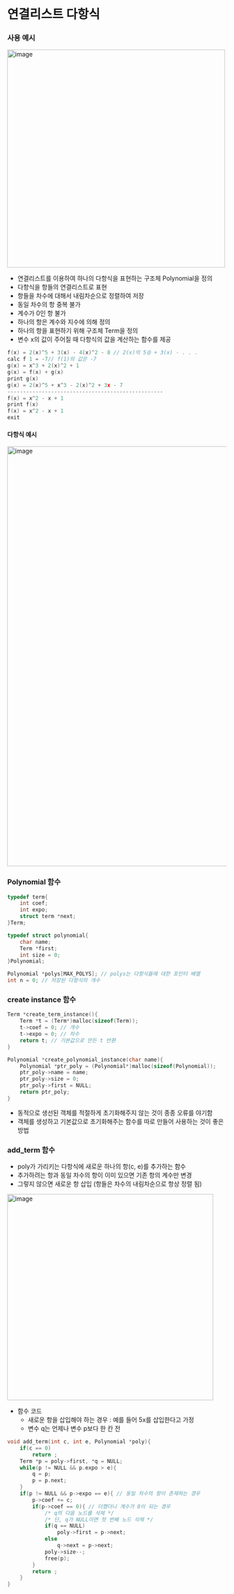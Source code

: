 # <strong>연결리스트 다항식</strong>

### <strong>사용 예시</strong>
<img width="500" alt="image" src="https://user-images.githubusercontent.com/99342700/218297153-92fad3f1-3159-4446-92ae-2d81fb513c89.png">

- 연결리스트를 이용하여 하나의 다항식을 표현하는 구조체 Polynomial을 정의
- 다항식을 항들의 연결리스트로 표현
- 항들을 차수에 대해서 내림차순으로 정렬하여 저장
- 동일 차수의 항 중복 불가
- 계수가 0인 항 불가
- 하나의 항은 계수와 지수에 의해 정의
- 하나의 항을 표현하기 위해 구조체 Term을 정의
- 변수 x의 값이 주어질 때 다항식의 값을 계산하는 함수를 제공

```c++
f(x) = 2(x)^5 + 3(x) - 4(x)^2 - 8 // 2(x)의 5승 + 3(x) - . . .
calc f 1 = -7// f(1)의 값은 -7
g(x) = x^3 + 2(x)^2 + 1
g(x) = f(x) + g(x)
print g(x)
g(x) = 2(x)^5 + x^3 - 2(x)^2 + 3x - 7
--------------------------------------------------
f(x) = x^2 - x + 1
print f(x)
f(x) = x^2 - x + 1
exit
```
#### <strong>다항식 예시</strong>
<img width="963" alt="image" src="https://user-images.githubusercontent.com/99342700/209287710-3af673f6-9a41-4367-8ce6-f3dbc336b437.png">

### <strong>Polynomial 함수</strong>
```c++
typedef term{
    int coef;
    int expo;
    struct term *next;
}Term;

typedef struct polynomial{
    char name;
    Term *first;
    int size = 0;
}Polynomial;

Polynomial *polys[MAX_POLYS]; // polys는 다항식들에 대한 포인터 배열
int n = 0; // 저장된 다항식의 개수
```

### <strong>create instance 함수</strong>
```c++
Term *create_term_instance(){
    Term *t = (Term*)malloc(sizeof(Term));
    t->coef = 0; // 개수
    t->expo = 0; // 차수
    return t; // 기본값으로 만든 t 반환
}

Polynomial *create_polynomial_instance(char name){
    Polynomial *ptr_poly = (Polynomial*)malloc(sizeof(Polynomial));
    ptr_poly->name = name;
    ptr_poly->size = 0;
    ptr_poly->first = NULL;
    return ptr_poly;
}
```
- 동적으로 생선된 객체를 적절하게 초기화해주지 않는 것이 종종 오류를 야기함
- 객체를 생성하고 기본값으로 초기화해주는 함수를 따로 만들어 사용하는 것이 좋은 방법

### <strong>add_term 함수</strong>
- poly가 가리키는 다항식에 새로운 하나의 항(c, e)를 추가하는 함수
- 추가하려는 항과 동일 차수의 항이 이미 있으면 기존 항의 계수만 변경
- 그렇지 않으면 새로운 항 삽입 (항들은 차수의 내림차순으로 항상 정렬 됨)
<img width="473" alt="image" src="https://user-images.githubusercontent.com/99342700/218297714-1e4f3483-2920-4a37-bc60-1b9dd48727dd.png">

- 함수 코드
    - 새로운 항을 삽입해야 하는 경우 : 예를 들어 5x를 삽입한다고 가정
    - 변수 q는 언제나 변수 p보다 한 칸 전
```c++
void add_term(int c, int e, Polynomial *poly){
    if(c == 0)
        return ;
    Term *p = poly->first, *q = NULL;
    while(p != NULL && p.expo > e){
        q = p;
        p = p.next;
    }
    if(p != NULL && p->expo == e){ // 동일 차수의 항이 존재하는 경우
        p->coef += c;
        if(p->coef == 0){ // 더했더니 계수가 0이 되는 경우
            /* q의 다음 노드를 삭제 */
            /* 단, q가 NULL이면 첫 번째 노드 삭제 */
            if(q == NULL) 
                poly->first = p->next;
            else
                q->next = p->next;
            poly->size--;
            free(p);
        }
        return ;
    }
}
```